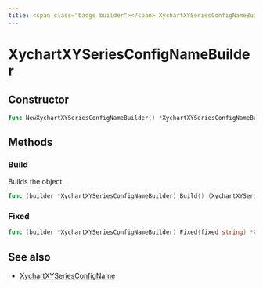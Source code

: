 ```yaml
---
title: <span class="badge builder"></span> XychartXYSeriesConfigNameBuilder
---
```

# <span class="badge builder"></span> XychartXYSeriesConfigNameBuilder

## Constructor

```go
func NewXychartXYSeriesConfigNameBuilder() *XychartXYSeriesConfigNameBuilder
```
## Methods

### <span class="badge object-method"></span> Build

Builds the object.

```go
func (builder *XychartXYSeriesConfigNameBuilder) Build() (XychartXYSeriesConfigName, error)
```

### <span class="badge object-method"></span> Fixed

```go
func (builder *XychartXYSeriesConfigNameBuilder) Fixed(fixed string) *XychartXYSeriesConfigNameBuilder
```

## See also

 * <span class="badge object-type-struct"></span> [XychartXYSeriesConfigName](./object-XychartXYSeriesConfigName.md)
